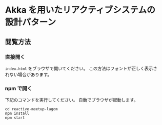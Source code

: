 # Akka を用いたリアクティブシステムの設計パターン

## 閲覧方法

### 直接開く

`index.html` をブラウザで開いてください。
この方法はフォントが正しく表示されない場合があります。

### npm で開く

下記のコマンドを実行してください。
自動でブラウザが起動します。

```
cd reactive-meetup-lagom
npm install
npm start
```
